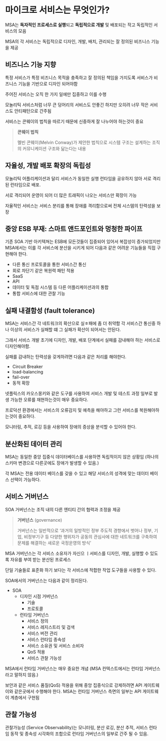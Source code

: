 # 마이크로 서비스는 무엇인가?
MSA는 **독자적인 프로세스로 실행**되고 **독립적으로 개발** 및 배포되는 작고 독립적인 서비스의 모음

MSA의 각 서비스는 독립적으로 디자인, 개발, 배치, 관리되는 잘 정의된 비즈니스 기능을 제공

## 비즈니스 기능 지향
특정 서비스가 특정 비즈니스 목적을 충족하고 잘 정의된 책임을 가지도록 서비스가 비즈니스 기능을 기반으로 디자인 되어야함 

주어진 서비스는 오직 한 가지 일에만 집중하고 이를 수행

모놀리틱 서비스처럼 너무 큰 덩어리의 서비스도 안좋긴 하지만 오히려 너무 작은 서비스도 안티패턴으로 간주됨

서비스는 콘웨이의 법칙을 따르기 때문에 신중하게 잘 나누어야 하는것이 중요

> **콘웨이 법칙**
> 
> 멜빈 콘웨이(Melvin Conway)가 제안한 법칙으로 시스템 구조는 설계하는 조직의 커뮤니케이션 구조와 닮는다는 내용

## 자율성, 개발 배포 확장의 독립성
모놀리틱 어플리케이션과 달리 서비스가 동일한 실행 런타임을 공유하지 않아 서로 격리된 런타임으로 배포.

서로 격리되어 운영이 되어 더 많은 트래픽이 나오는 서비스만 확장이 가능

자율적인 서비스는 서비스 분리를 통해 장애를 격리함으로써 전체 시스템의 탄력성을 보장

## 중앙 ESB 부재: 스마트 앤드포인트와 멍청한 파이프
기존 SOA 기반 아키텍쳐는 ESB에 모든것들이 집중되어 있어서 복잡성이 증가되었지만
MSA에서는 이를 각 서비스에 분산을 시키게 되어 다음과 같은 어려운 기능들을 직접 구현해야 한다.

- 다른 통신 프로토콜을 통한 서비스간 통신
- 회로 차단기 같은 복원력 패턴 적용
- SaaS
- API
- 데이터 및 독점 시스템 등 다른 어플리케이션과의 통합
- 통합 서비스에 대한 관찰 기능

## 실패 내결함성 (fault tolerance)
MSA는 서비스간 각 네트워크의 확산으로 실ㅎ패에 좀 더 취약함
각 서비스간 통신중 하나 이상의 서비스가 실패할 떄 그 실패가 확산이 되어서는 안된다.

그래서 서비스 개발 초기에 디자인, 개발, 배포 단계에서 실패를 감내해야 하는 서비스로 디자인해야함.

실패를 감내하는 탄력성을 갖게하려면 다음과 같은 처리를 해야한다. 
- Circuit Breaker
- load-balancing
- fail-over
- 동적 확장

넷플릭스의 카오스몽키와 같은 도구를 사용하여 서비스 개발 및 테스트 과정 일부로 발생 가능한 오류를 재현하는것이 매우 중요하다.

프로덕션 환경에서는 서비스의 오류감지 및 예측을 해야하고 그런 서비스를 복원해야하는것이 중요하다.

모니터링, 추적, 로깅 등을 사용하여 장애의 증상을 분석할 수 있어야 한다.

## 분산화된 데이터 관리
MSA는 동일한 중앙 집중식 데이터베이스를 사용하면 독립적이지 않은 상황임
(하나의 스키마 변경으로 다른곳에도 장애가 발생할 수 있음.)

각 MSA는 전용 데이터 베이스를 갖을 수 있고 해당 서비스의 성격에 맞는 데이터 베이스 선택이 가능하다.

## 서비스 거버넌스
SOA 거버넌스는 조직 내의 다른 엔티티 간의 협력과 조정을 제공

> **거버넌스** (governance)
> 
> 거버넌스는 일반적으로 ‘과거의 일방적인 정부 주도적 경향에서 벗어나 정부, 기업, 비정부기구 등 다양한 행위자가 공동의 관심사에 대한 네트워크를 구축하여 문제를 해결하는 새로운 국정운영의 방식’

MSA 거버넌스는 각 서비스 소유자가 자신으 ㅣ서비스를 디자인, 개발, 실행할 수 있도록 자유를 부여 받는 분산된 프로세스

단일 기술들로 표준화 하기 보다는 각 서비스에 적합한 작업 도구들을 사용할 수 있다.

SOA에서의 거버넌스는 다음과 같이 정리된다.

- SOA 
  - 디자인 시점 거버넌스
    - 기술
    - 프로토콜
  - 런타임 거버넌스
    - 서비스 정의
    - 서비스 레지스트리 및 검색
    - 서비스 버전 관리
    - 서비스 런타임 종속성
    - 서비스 소유권 및 서비스 소비자
    - QoS 적용
    - 서비스 관찰 가능성
    
MSA에서 런타임 거버넌스는 매우 중요한 개념 
(MSA 컨텍스트에서는 런타임 거버넌스라고 말하지 않음.)

보안과 같은 서비스 품질(QoS) 적용을 위해 중앙 집중식으로 강제하려면 API 게이트웨이와 같은곳에서 수행해야 한다.
MSA는 런타임 거버넌스 측면의 일부는 API 게이트웨이 계층에서 구현됨

## 관찰 가능성
관찰가능성 (Service Observability)는 모니터링, 분산 로깅, 분산 추적, 서비스 런타임 동작 및 종속성 시각화의 조합으로 런타임 거버넌스의 일부로 간주 될 수 있음.
